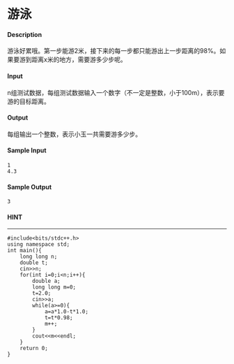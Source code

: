 # 游泳
#### Description
游泳好累哦。第一步能游2米，接下来的每一步都只能游出上一步距离的98%。如果要游到距离x米的地方，需要游多少步呢。
#### Input
n组测试数据，每组测试数据输入一个数字（不一定是整数，小于100m），表示要游的目标距离。
#### Output
每组输出一个整数，表示小玉一共需要游多少步。
#### Sample Input
```
1
4.3
```
#### Sample Output
```
3
```
#### HINT
* * *
```
#include<bits/stdc++.h>
using namespace std;
int main(){
    long long n;
    double t;
    cin>>n;
    for(int i=0;i<n;i++){
        double a;
        long long m=0;
        t=2.0;
        cin>>a;
        while(a>=0){
            a=a*1.0-t*1.0;
            t=t*0.98;
            m++;
        }
        cout<<m<<endl;
    }
    return 0;
}
```
